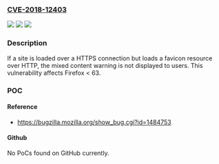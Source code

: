 ### [CVE-2018-12403](https://cve.mitre.org/cgi-bin/cvename.cgi?name=CVE-2018-12403)
![](https://img.shields.io/static/v1?label=Product&message=Firefox&color=blue)
![](https://img.shields.io/static/v1?label=Version&message=%3C%2063%20&color=brighgreen)
![](https://img.shields.io/static/v1?label=Vulnerability&message=Mixed%20content%20warning%20is%20not%20displayed%20when%20HTTPS%20page%20loads%20a%20favicon%20over%20HTTP&color=brighgreen)

### Description

If a site is loaded over a HTTPS connection but loads a favicon resource over HTTP, the mixed content warning is not displayed to users. This vulnerability affects Firefox < 63.

### POC

#### Reference
- https://bugzilla.mozilla.org/show_bug.cgi?id=1484753

#### Github
No PoCs found on GitHub currently.

